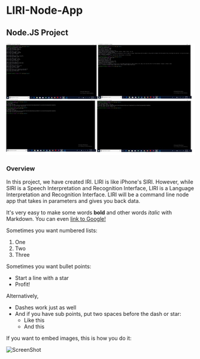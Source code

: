 # LIRI-Node-App
## Node.JS Project

![Homepage](https://github.com/kamalnyc17/liri-node-app/blob/master/images/homepage.jpg)

### Overview
In this project, we have created IRI. LIRI is like iPhone's SIRI. However, while SIRI is a Speech Interpretation and Recognition Interface, LIRI is a Language Interpretation and Recognition Interface. LIRI will be a command line node app that takes in parameters and gives you back data.


It's very easy to make some words **bold** and other words *italic* with Markdown. You can even [link to Google!](http://google.com)

Sometimes you want numbered lists:

1. One
2. Two
3. Three

Sometimes you want bullet points:

* Start a line with a star
* Profit!

Alternatively,

- Dashes work just as well
- And if you have sub points, put two spaces before the dash or star:
  - Like this
  - And this

If you want to embed images, this is how you do it:

![ScreenShot](https://kamalnyc17.github.io/liri-node-app/images/demo-image.jpg)